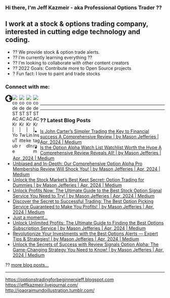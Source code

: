 

<!--
**jeffkazmeir/jeffkazmeir** is a ✨ _special_ ✨ repository because its `README.md` (this file) appears on your GitHub profile.

Here are some ideas to get you started:

- 🔭 I’m currently working on ...
- 🌱 I’m currently learning ...
- 👯 I’m looking to collaborate on ...
- 🤔 I’m looking for help with ...
- 💬 Ask me about ...
- 📫 How to reach me: ...
- 😄 Pronouns: ...
- ⚡ Fun fact: ...
-->
### Hi there, I'm Jeff Kazmeir - aka Professional Options Trader ??
## I work at a stock & options trading company, interested in cutting edge technology and coding.

- ?? We provide stock & option trade alerts.
- ?? I’m currently learning everything ??
- ?? I’m looking to collaborate with other content creators
- ?? 2022 Goals: Contribute more to Open Source projects
- ? Fun fact: I love to paint and trade stocks


### Connect with me:

[<img align="left" alt="codeSTACKr.com" width="22px" src="https://raw.githubusercontent.com/iconic/open-iconic/master/svg/globe.svg" />][website]
[<img align="left" alt="codeSTACKr | YouTube" width="22px" src="https://cdn.jsdelivr.net/npm/simple-icons@v3/icons/youtube.svg" />][youtube]
[<img align="left" alt="codeSTACKr | Twitter" width="22px" src="https://cdn.jsdelivr.net/npm/simple-icons@v3/icons/twitter.svg" />][twitter]
[<img align="left" alt="codeSTACKr | LinkedIn" width="22px" src="https://cdn.jsdelivr.net/npm/simple-icons@v3/icons/linkedin.svg" />][linkedin]
[<img align="left" alt="codeSTACKr | Instagram" width="22px" src="https://cdn.jsdelivr.net/npm/simple-icons@v3/icons/instagram.svg" />][instagram]

<br />

---

---

### ?? Latest Blog Posts

<!-- BLOG-POST-LIST:START -->
- [Is John Carter’s Simpler Trading the Key to Financial success A Comprehensive Review | by Mason Jefferies | Apr, 2024 | Medium](https://tradingoptionsforbeginners.medium.com/is-john-carters-simpler-trading-the-key-to-financial-success-a-comprehensive-review-9144193bbf4e?source=ifttt--------------3)
- [Is the Option Alpha Watch List Watchlist Worth the Hype A Comprehensive Review Reveals All! | by Mason Jefferies | Apr, 2024 | Medium](https://tradingoptionsforbeginners.medium.com/is-the-option-alpha-watch-list-watchlist-worth-the-hype-a-comprehensive-review-reveals-all-15c1e912558e?source=ifttt--------------3)
- [Unbiased and In-Depth: Our Comprehensive Option Alpha Pro Membership Review Will Shock You! | by Mason Jefferies | Apr, 2024 | Medium](https://tradingoptionsforbeginners.medium.com/unbiased-and-in-depth-our-comprehensive-option-alpha-pro-membership-review-will-shock-you-84b803d529e7?source=ifttt--------------3)
- [Unlock the Stock Market’s Best Kept Secret: Option Trading for Dummies | by Mason Jefferies | Apr, 2024 | Medium](https://tradingoptionsforbeginners.medium.com/unlock-the-stock-markets-best-kept-secret-option-trading-for-dummies-e26ca140746f?source=ifttt--------------3)
- [Unlock Profits Now: The Ultimate Guide to the Best Stock Option Signal Service You Need to Try! | by Mason Jefferies | Apr, 2024 | Medium](https://tradingoptionsforbeginners.medium.com/unlock-profits-now-the-ultimate-guide-to-the-best-stock-option-signal-service-you-need-to-try-5778e14fd3e6?source=ifttt--------------3)
- [Discover the Secret to Successful Trading: The Best Option Picking Service Guaranteed to Make You Profits! | by Mason Jefferies | Apr, 2024 | Medium](https://tradingoptionsforbeginners.medium.com/discover-the-secret-to-successful-trading-the-best-option-picking-service-guaranteed-to-make-you-822a0c6c51a4?source=ifttt--------------3)
- [Just a moment...](https://tradingoptionsforbeginners.medium.com/my-simple-trading-systems-review-this-proven-strategy-is-revolutionizing-the-stock-market-b7c16cc7baa6?source=ifttt--------------3)
- [Unlock Unlimited Profits: The Ultimate Guide to Finding the Best Options Subscription Service | by Mason Jefferies | Apr, 2024 | Medium](https://tradingoptionsforbeginners.medium.com/unlock-unlimited-profits-the-ultimate-guide-to-finding-the-best-options-subscription-service-c918bd89040f?source=ifttt--------------3)
- [Revolutionize Your Investments with the Best Options Alerts — Expert Tips &amp; Strategies! | by Mason Jefferies | Apr, 2024 | Medium](https://tradingoptionsforbeginners.medium.com/revolutionize-your-investments-with-the-best-options-alerts-expert-tips-strategies-6b016be48c30?source=ifttt--------------3)
- [Unlock the Secrets of Success with Review Signals Option Alpha: The Game-Changing Strategy You Need to Know! | by Mason Jefferies | Apr, 2024 | Medium](https://tradingoptionsforbeginners.medium.com/unlock-the-secrets-of-success-with-review-signals-option-alpha-the-game-changing-strategy-you-need-ad6e67f44f08?source=ifttt--------------3)
<!-- BLOG-POST-LIST:END -->

?? [more blog posts...](https://theministerofcapitalism.com/blog/)

---


[website]: https://kingtradingsystems.com/blog/
[twitter]: https://twitter.com/optionstradejef
[youtube]: https://www.youtube.com/channel/UCEo82TuA0YdbXyO2oPecIHQ
[instagram]: https://tradingoptionsforbeginners.medium.com
[linkedin]: https://ca.linkedin.com/in/theministerofcapitalism
 https://optionstradingforbeginnersjeff.blogspot.com
 https://jeffkazmeir.livejournal.com/
 http://joaoraimundoillustration.tumblr.com/




